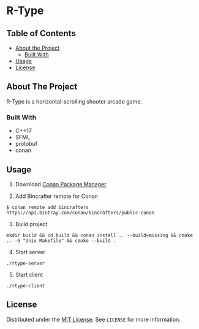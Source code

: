 # R-Type

<!-- TABLE OF CONTENTS -->
## Table of Contents

* [About the Project](#about-the-project)
  * [Built With](#built-with)
* [Usage](#usage)
* [License](#license)



<!-- ABOUT THE PROJECT -->
## About The Project

R-Type is a horizontal-scrolling shooter arcade game.


### Built With

* C++17
* SFML
* protobuf
* conan


<!-- USAGE -->
## Usage

1. Download [Conan Package Manager](https://conan.io/)

2. Add Bincrafter remote for Conan

```$ conan remote add bincrafters https://api.bintray.com/conan/bincrafters/public-conan```

3. Build project

```mkdir build && cd build && conan install .. --build=missing && cmake .. -G "Unix Makefile" && cmake --build .```

4. Start server

```./rtype-server```

5. Start client

```./rtype-client```

<!-- LICENSE -->
## License

Distributed under the [MIT License][license-url]. See `LICENSE` for more information.


<!-- MARKDOWN LINKS & IMAGES -->
<!-- https://www.markdownguide.org/basic-syntax/#reference-style-links -->
[license-url]: https://github.com/mikyan0207/RType/blob/master/LICENSE
